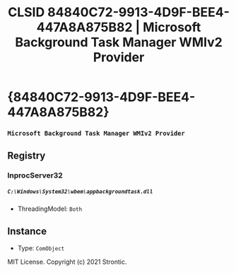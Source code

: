 ﻿---
title: "CLSID 84840C72-9913-4D9F-BEE4-447A8A875B82 | Microsoft Background Task Manager WMIv2 Provider"
excerpt: What is COM-Object CLSID 84840C72-9913-4D9F-BEE4-447A8A875B82?
---

# {84840C72-9913-4D9F-BEE4-447A8A875B82}

### `Microsoft Background Task Manager WMIv2 Provider`

## Registry


### InprocServer32

##### `C:\Windows\System32\wbem\appbackgroundtask.dll`
* ThreadingModel: `Both`

## Instance

* Type: `ComObject`

MIT License. Copyright (c) 2021 Strontic.


